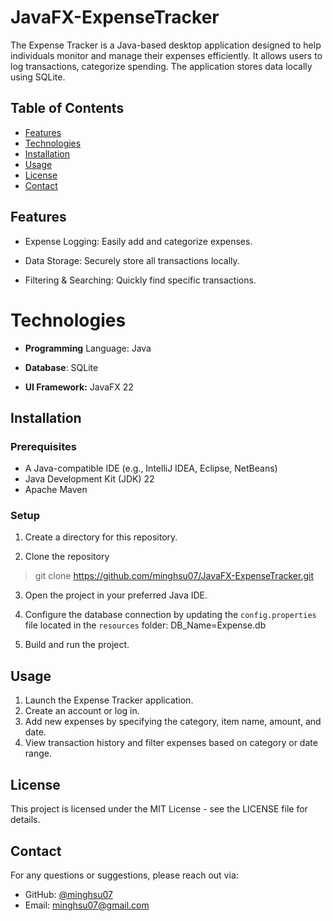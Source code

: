 # JavaFX-ExpenseTracker

The Expense Tracker is a Java-based desktop application designed to help individuals monitor and manage their expenses efficiently. It allows users to log transactions, categorize spending. The application stores data locally using SQLite.

## Table of Contents
- [Features](#features)
- [Technologies](#technologies)
- [Installation](#installation)
- [Usage](#usage)
- [License](#license)
- [Contact](#contact)


## Features

- Expense Logging: Easily add and categorize expenses.

- Data Storage: Securely store all transactions locally.

- Filtering & Searching: Quickly find specific transactions.

# Technologies

- **Programming** Language: Java

- **Database**: SQLite

- **UI Framework:** JavaFX 22

## Installation
### Prerequisites
- A Java-compatible IDE (e.g., IntelliJ IDEA, Eclipse, NetBeans)
- Java Development Kit (JDK) 22
- Apache Maven

### Setup
1. Create a directory for this repository.

2. Clone the repository
> git clone https://github.com/minghsu07/JavaFX-ExpenseTracker.git

3. Open the project in your preferred Java IDE.

4. Configure the database connection by updating the `config.properties` file located in the `resources` folder:
   DB_Name=Expense.db

6. Build and run the project.


## Usage

1. Launch the Expense Tracker application.
2. Create an account or log in.
3. Add new expenses by specifying the category, item name, amount, and date.
4. View transaction history and filter expenses based on category or date range.

## License

This project is licensed under the MIT License - see the LICENSE file for details.

## Contact

For any questions or suggestions, please reach out via:
- GitHub: [@minghsu07](https://github.com/minghsu07)
- Email: minghsu07@gmail.com
